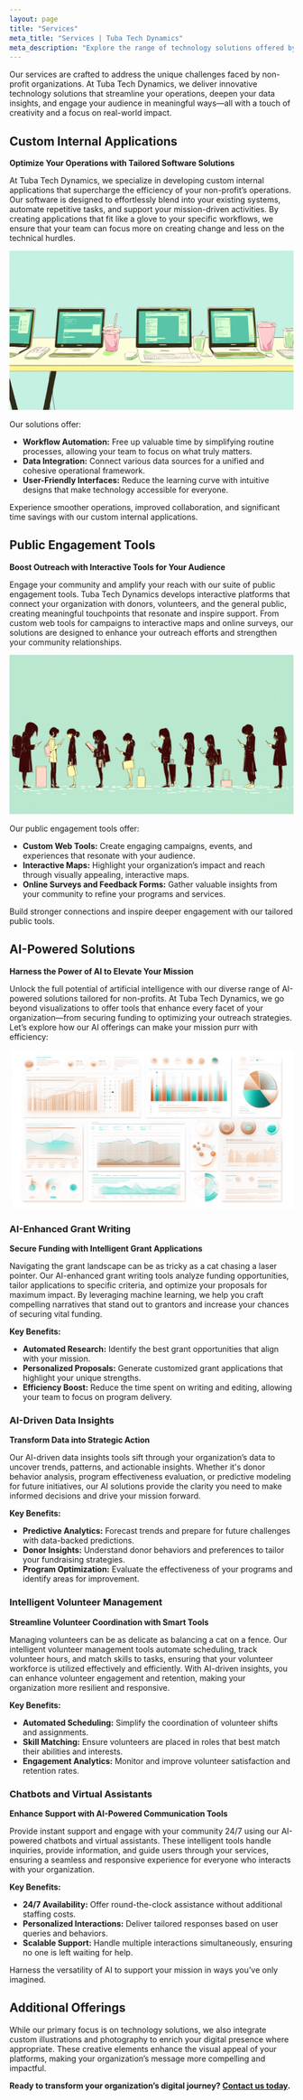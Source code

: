 ```yaml
---
layout: page
title: "Services"
meta_title: "Services | Tuba Tech Dynamics"
meta_description: "Explore the range of technology solutions offered by Tuba Tech Dynamics, including custom internal applications, AI-powered tools, and public engagement solutions for non-profits."
---
```


Our services are crafted to address the unique challenges faced by non-profit organizations. At Tuba Tech Dynamics, we deliver innovative technology solutions that streamline your operations, deepen your data insights, and engage your audience in meaningful ways—all with a touch of creativity and a focus on real-world impact.

## Custom Internal Applications

**Optimize Your Operations with Tailored Software Solutions**

At Tuba Tech Dynamics, we specialize in developing custom internal applications that supercharge the efficiency of your non-profit’s operations. Our software is designed to effortlessly blend into your existing systems, automate repetitive tasks, and support your mission-driven activities. By creating applications that fit like a glove to your specific workflows, we ensure that your team can focus more on creating change and less on the technical hurdles.

![Illustration of a non-profit team efficiently managing operations using custom software tools.](assets/images/custom-applications.png)

Our solutions offer:
- **Workflow Automation:** Free up valuable time by simplifying routine processes, allowing your team to focus on what truly matters.
- **Data Integration:** Connect various data sources for a unified and cohesive operational framework.
- **User-Friendly Interfaces:** Reduce the learning curve with intuitive designs that make technology accessible for everyone.

Experience smoother operations, improved collaboration, and significant time savings with our custom internal applications.

## Public Engagement Tools

**Boost Outreach with Interactive Tools for Your Audience**

Engage your community and amplify your reach with our suite of public engagement tools. Tuba Tech Dynamics develops interactive platforms that connect your organization with donors, volunteers, and the general public, creating meaningful touchpoints that resonate and inspire support. From custom web tools for campaigns to interactive maps and online surveys, our solutions are designed to enhance your outreach efforts and strengthen your community relationships.

![People engaging with digital tools on laptops and smartphones, representing public interaction.](assets/images/public-engagement.png)

Our public engagement tools offer:
- **Custom Web Tools:** Create engaging campaigns, events, and experiences that resonate with your audience.
- **Interactive Maps:** Highlight your organization’s impact and reach through visually appealing, interactive maps.
- **Online Surveys and Feedback Forms:** Gather valuable insights from your community to refine your programs and services.

Build stronger connections and inspire deeper engagement with our tailored public tools.

## AI-Powered Solutions

**Harness the Power of AI to Elevate Your Mission**

Unlock the full potential of artificial intelligence with our diverse range of AI-powered solutions tailored for non-profits. At Tuba Tech Dynamics, we go beyond visualizations to offer tools that enhance every facet of your organization—from securing funding to optimizing your outreach strategies. Let’s explore how our AI offerings can make your mission purr with efficiency:

![AI integration with various non-profit activities, including grant writing and data analysis.](assets/images/ai-visualizations.png)

### AI-Enhanced Grant Writing

**Secure Funding with Intelligent Grant Applications**

Navigating the grant landscape can be as tricky as a cat chasing a laser pointer. Our AI-enhanced grant writing tools analyze funding opportunities, tailor applications to specific criteria, and optimize your proposals for maximum impact. By leveraging machine learning, we help you craft compelling narratives that stand out to grantors and increase your chances of securing vital funding.

**Key Benefits:**
- **Automated Research:** Identify the best grant opportunities that align with your mission.
- **Personalized Proposals:** Generate customized grant applications that highlight your unique strengths.
- **Efficiency Boost:** Reduce the time spent on writing and editing, allowing your team to focus on program delivery.

### AI-Driven Data Insights

**Transform Data into Strategic Action**

Our AI-driven data insights tools sift through your organization’s data to uncover trends, patterns, and actionable insights. Whether it's donor behavior analysis, program effectiveness evaluation, or predictive modeling for future initiatives, our AI solutions provide the clarity you need to make informed decisions and drive your mission forward.

**Key Benefits:**
- **Predictive Analytics:** Forecast trends and prepare for future challenges with data-backed predictions.
- **Donor Insights:** Understand donor behaviors and preferences to tailor your fundraising strategies.
- **Program Optimization:** Evaluate the effectiveness of your programs and identify areas for improvement.

### Intelligent Volunteer Management

**Streamline Volunteer Coordination with Smart Tools**

Managing volunteers can be as delicate as balancing a cat on a fence. Our intelligent volunteer management tools automate scheduling, track volunteer hours, and match skills to tasks, ensuring that your volunteer workforce is utilized effectively and efficiently. With AI-driven insights, you can enhance volunteer engagement and retention, making your organization more resilient and responsive.

**Key Benefits:**
- **Automated Scheduling:** Simplify the coordination of volunteer shifts and assignments.
- **Skill Matching:** Ensure volunteers are placed in roles that best match their abilities and interests.
- **Engagement Analytics:** Monitor and improve volunteer satisfaction and retention rates.

### Chatbots and Virtual Assistants

**Enhance Support with AI-Powered Communication Tools**

Provide instant support and engage with your community 24/7 using our AI-powered chatbots and virtual assistants. These intelligent tools handle inquiries, provide information, and guide users through your services, ensuring a seamless and responsive experience for everyone who interacts with your organization.

**Key Benefits:**
- **24/7 Availability:** Offer round-the-clock assistance without additional staffing costs.
- **Personalized Interactions:** Deliver tailored responses based on user queries and behaviors.
- **Scalable Support:** Handle multiple interactions simultaneously, ensuring no one is left waiting for help.

Harness the versatility of AI to support your mission in ways you’ve only imagined.

## Additional Offerings

While our primary focus is on technology solutions, we also integrate custom illustrations and photography to enrich your digital presence where appropriate. These creative elements enhance the visual appeal of your platforms, making your organization’s message more compelling and impactful.

**Ready to transform your organization’s digital journey? [Contact us today](/contact).**
